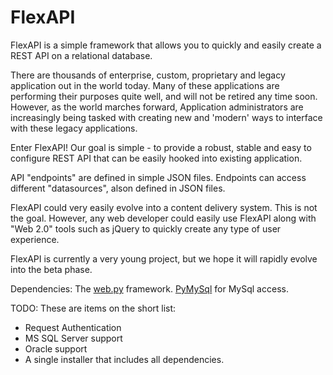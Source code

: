 FlexAPI
=======

FlexAPI is a simple framework that allows you to quickly and easily create a REST API on a relational database.

There are thousands of enterprise, custom, proprietary and legacy application out in the world today.  Many of these
applications are performing their purposes quite well, and will not be retired any time soon.  However, as 
the world marches forward, Application administrators are increasingly being tasked with creating new and
'modern' ways to interface with these legacy applications.

Enter FlexAPI!  Our goal is simple - to provide a robust,
stable and easy to configure REST API that can be easily hooked into existing application.

API "endpoints" are defined in simple JSON files.  Endpoints can access different "datasources", alson defined in JSON files.

FlexAPI could very easily evolve into a content delivery system.  This is not the goal.  However, any web
developer could easily use FlexAPI along with "Web 2.0" tools such as jQuery to quickly create any type 
of user experience.

FlexAPI is currently a very young project, but we hope it will rapidly evolve into the beta phase.


Dependencies:
The [web.py](http://webpy.org/) framework.
[PyMySql](https://github.com/petehunt/PyMySQL/) for MySql access.

TODO:
These are items on the short list:
* Request Authentication
* MS SQL Server support
* Oracle support
* A single installer that includes all dependencies.